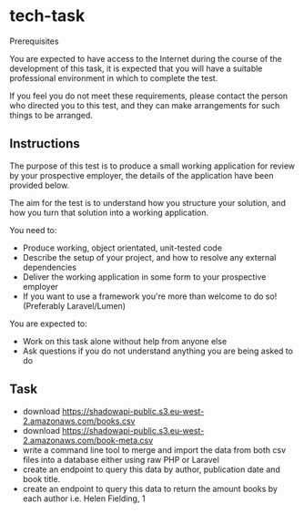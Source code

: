 # tech-task

Prerequisites

You are expected to have access to the Internet during the course of the development of this task, it is expected that you will have a suitable professional environment in which to complete the test.

If you feel you do not meet these requirements, please contact the person who directed you to this test, and they can make arrangements for such things to be arranged.

## Instructions

The purpose of this test is to produce a small working application for review by your prospective employer, the details of the application have been provided below.

The aim for the test is to understand how you structure your solution, and how you turn that solution into a working application.

You need to:
* Produce working, object orientated, unit-tested code
* Describe the setup of your project, and how to resolve any external dependencies
* Deliver the working application in some form to your prospective employer
* If you want to use a framework you're more than welcome to do so! (Preferably Laravel/Lumen)

You are expected to:
* Work on this task alone without help from anyone else
* Ask questions if you do not understand anything you are being asked to do

## Task
* download https://shadowapi-public.s3.eu-west-2.amazonaws.com/books.csv
* download https://shadowapi-public.s3.eu-west-2.amazonaws.com/book-meta.csv
* write a command line tool to merge and import the data from both csv files into a database either using raw PHP or Laravel
* create an endpoint to query this data by author, publication date and book title.
* create an endpoint to query this data to return the amount books by each author i.e. Helen Fielding,  1
